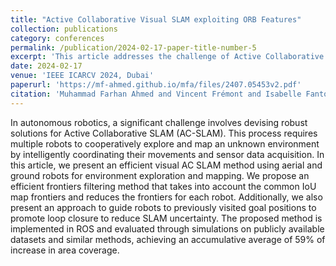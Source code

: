 ```yaml
---
title: "Active Collaborative Visual SLAM exploiting ORB Features"
collection: publications
category: conferences
permalink: /publication/2024-02-17-paper-title-number-5
excerpt: 'This article addresses the challenge of Active Collaborative SLAM (AC-SLAM) in autonomous robotics, where multiple robots cooperatively explore and map unknown environments. It introduces an efficient visual AC-SLAM method using aerial and ground robots. The approach features a novel frontier filtering technique based on IoU map frontiers to optimize exploration and a strategy for guiding robots to revisited goal positions, enhancing loop closure and reducing SLAM uncertainty. Implemented in ROS, the method is validated through simulations on public datasets, achieving an average 59% improvement in area coverage compared to similar approaches.'
date: 2024-02-17
venue: 'IEEE ICARCV 2024, Dubai'
paperurl: 'https://mf-ahmed.github.io/mfa/files/2407.05453v2.pdf'
citation: 'Muhammad Farhan Ahmed and Vincent Frémont and Isabelle Fantoni (2024). &quot;Active Collaborative Visual SLAM exploiting ORB Features.&quot; <i>ICARCV2024</i>. 1(3).'
---
```


In autonomous robotics, a significant challenge involves devising robust solutions for Active Collaborative
 SLAM (AC-SLAM). This process requires multiple robots to cooperatively explore and map an unknown environment by
 intelligently coordinating their movements and sensor data acquisition. In this article, we present an efficient visual AC
SLAM method using aerial and ground robots for environment exploration and mapping. We propose an efficient frontiers filtering method that takes into account the common IoU map frontiers and reduces the frontiers for each robot. Additionally,
 we also present an approach to guide robots to previously visited goal positions to promote loop closure to reduce SLAM
 uncertainty. The proposed method is implemented in ROS and evaluated through simulations on publicly available datasets
 and similar methods, achieving an accumulative average of 59% of increase in area coverage.
